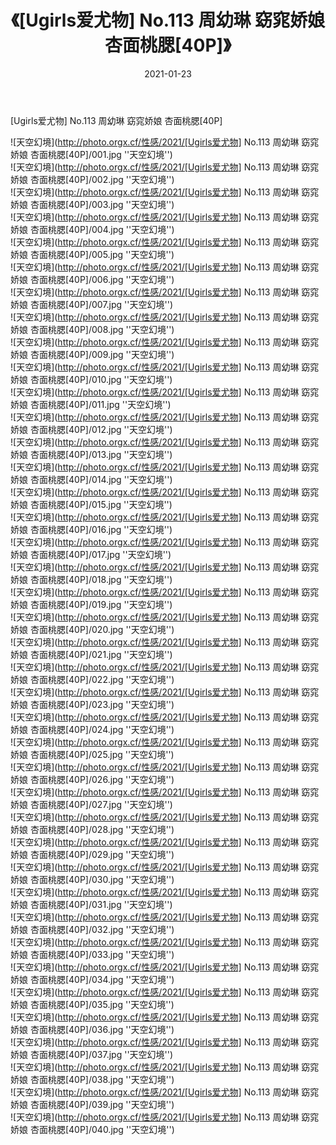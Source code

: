 ﻿---
layout: post
title:  《[Ugirls爱尤物] No.113 周幼琳 窈窕娇娘 杏面桃腮[40P]》
date:   2021-01-23
img: http://photo.orgx.cf/性感/2021/[Ugirls爱尤物] No.113 周幼琳 窈窕娇娘 杏面桃腮[40P]/000.jpg
categories: [美女, 性感, 泳衣]
---

[Ugirls爱尤物] No.113 周幼琳 窈窕娇娘 杏面桃腮[40P]



![天空幻境](http://photo.orgx.cf/性感/2021/[Ugirls爱尤物] No.113 周幼琳 窈窕娇娘 杏面桃腮[40P]/001.jpg ''天空幻境'') <br>
![天空幻境](http://photo.orgx.cf/性感/2021/[Ugirls爱尤物] No.113 周幼琳 窈窕娇娘 杏面桃腮[40P]/002.jpg ''天空幻境'') <br>
![天空幻境](http://photo.orgx.cf/性感/2021/[Ugirls爱尤物] No.113 周幼琳 窈窕娇娘 杏面桃腮[40P]/003.jpg ''天空幻境'') <br>
![天空幻境](http://photo.orgx.cf/性感/2021/[Ugirls爱尤物] No.113 周幼琳 窈窕娇娘 杏面桃腮[40P]/004.jpg ''天空幻境'') <br>
![天空幻境](http://photo.orgx.cf/性感/2021/[Ugirls爱尤物] No.113 周幼琳 窈窕娇娘 杏面桃腮[40P]/005.jpg ''天空幻境'') <br>
![天空幻境](http://photo.orgx.cf/性感/2021/[Ugirls爱尤物] No.113 周幼琳 窈窕娇娘 杏面桃腮[40P]/006.jpg ''天空幻境'') <br>
![天空幻境](http://photo.orgx.cf/性感/2021/[Ugirls爱尤物] No.113 周幼琳 窈窕娇娘 杏面桃腮[40P]/007.jpg ''天空幻境'') <br>
![天空幻境](http://photo.orgx.cf/性感/2021/[Ugirls爱尤物] No.113 周幼琳 窈窕娇娘 杏面桃腮[40P]/008.jpg ''天空幻境'') <br>
![天空幻境](http://photo.orgx.cf/性感/2021/[Ugirls爱尤物] No.113 周幼琳 窈窕娇娘 杏面桃腮[40P]/009.jpg ''天空幻境'') <br>
![天空幻境](http://photo.orgx.cf/性感/2021/[Ugirls爱尤物] No.113 周幼琳 窈窕娇娘 杏面桃腮[40P]/010.jpg ''天空幻境'') <br>
![天空幻境](http://photo.orgx.cf/性感/2021/[Ugirls爱尤物] No.113 周幼琳 窈窕娇娘 杏面桃腮[40P]/011.jpg ''天空幻境'') <br>
![天空幻境](http://photo.orgx.cf/性感/2021/[Ugirls爱尤物] No.113 周幼琳 窈窕娇娘 杏面桃腮[40P]/012.jpg ''天空幻境'') <br>
![天空幻境](http://photo.orgx.cf/性感/2021/[Ugirls爱尤物] No.113 周幼琳 窈窕娇娘 杏面桃腮[40P]/013.jpg ''天空幻境'') <br>
![天空幻境](http://photo.orgx.cf/性感/2021/[Ugirls爱尤物] No.113 周幼琳 窈窕娇娘 杏面桃腮[40P]/014.jpg ''天空幻境'') <br>
![天空幻境](http://photo.orgx.cf/性感/2021/[Ugirls爱尤物] No.113 周幼琳 窈窕娇娘 杏面桃腮[40P]/015.jpg ''天空幻境'') <br>
![天空幻境](http://photo.orgx.cf/性感/2021/[Ugirls爱尤物] No.113 周幼琳 窈窕娇娘 杏面桃腮[40P]/016.jpg ''天空幻境'') <br>
![天空幻境](http://photo.orgx.cf/性感/2021/[Ugirls爱尤物] No.113 周幼琳 窈窕娇娘 杏面桃腮[40P]/017.jpg ''天空幻境'') <br>
![天空幻境](http://photo.orgx.cf/性感/2021/[Ugirls爱尤物] No.113 周幼琳 窈窕娇娘 杏面桃腮[40P]/018.jpg ''天空幻境'') <br>
![天空幻境](http://photo.orgx.cf/性感/2021/[Ugirls爱尤物] No.113 周幼琳 窈窕娇娘 杏面桃腮[40P]/019.jpg ''天空幻境'') <br>
![天空幻境](http://photo.orgx.cf/性感/2021/[Ugirls爱尤物] No.113 周幼琳 窈窕娇娘 杏面桃腮[40P]/020.jpg ''天空幻境'') <br>
![天空幻境](http://photo.orgx.cf/性感/2021/[Ugirls爱尤物] No.113 周幼琳 窈窕娇娘 杏面桃腮[40P]/021.jpg ''天空幻境'') <br>
![天空幻境](http://photo.orgx.cf/性感/2021/[Ugirls爱尤物] No.113 周幼琳 窈窕娇娘 杏面桃腮[40P]/022.jpg ''天空幻境'') <br>
![天空幻境](http://photo.orgx.cf/性感/2021/[Ugirls爱尤物] No.113 周幼琳 窈窕娇娘 杏面桃腮[40P]/023.jpg ''天空幻境'') <br>
![天空幻境](http://photo.orgx.cf/性感/2021/[Ugirls爱尤物] No.113 周幼琳 窈窕娇娘 杏面桃腮[40P]/024.jpg ''天空幻境'') <br>
![天空幻境](http://photo.orgx.cf/性感/2021/[Ugirls爱尤物] No.113 周幼琳 窈窕娇娘 杏面桃腮[40P]/025.jpg ''天空幻境'') <br>
![天空幻境](http://photo.orgx.cf/性感/2021/[Ugirls爱尤物] No.113 周幼琳 窈窕娇娘 杏面桃腮[40P]/026.jpg ''天空幻境'') <br>
![天空幻境](http://photo.orgx.cf/性感/2021/[Ugirls爱尤物] No.113 周幼琳 窈窕娇娘 杏面桃腮[40P]/027.jpg ''天空幻境'') <br>
![天空幻境](http://photo.orgx.cf/性感/2021/[Ugirls爱尤物] No.113 周幼琳 窈窕娇娘 杏面桃腮[40P]/028.jpg ''天空幻境'') <br>
![天空幻境](http://photo.orgx.cf/性感/2021/[Ugirls爱尤物] No.113 周幼琳 窈窕娇娘 杏面桃腮[40P]/029.jpg ''天空幻境'') <br>
![天空幻境](http://photo.orgx.cf/性感/2021/[Ugirls爱尤物] No.113 周幼琳 窈窕娇娘 杏面桃腮[40P]/030.jpg ''天空幻境'') <br>
![天空幻境](http://photo.orgx.cf/性感/2021/[Ugirls爱尤物] No.113 周幼琳 窈窕娇娘 杏面桃腮[40P]/031.jpg ''天空幻境'') <br>
![天空幻境](http://photo.orgx.cf/性感/2021/[Ugirls爱尤物] No.113 周幼琳 窈窕娇娘 杏面桃腮[40P]/032.jpg ''天空幻境'') <br>
![天空幻境](http://photo.orgx.cf/性感/2021/[Ugirls爱尤物] No.113 周幼琳 窈窕娇娘 杏面桃腮[40P]/033.jpg ''天空幻境'') <br>
![天空幻境](http://photo.orgx.cf/性感/2021/[Ugirls爱尤物] No.113 周幼琳 窈窕娇娘 杏面桃腮[40P]/034.jpg ''天空幻境'') <br>
![天空幻境](http://photo.orgx.cf/性感/2021/[Ugirls爱尤物] No.113 周幼琳 窈窕娇娘 杏面桃腮[40P]/035.jpg ''天空幻境'') <br>
![天空幻境](http://photo.orgx.cf/性感/2021/[Ugirls爱尤物] No.113 周幼琳 窈窕娇娘 杏面桃腮[40P]/036.jpg ''天空幻境'') <br>
![天空幻境](http://photo.orgx.cf/性感/2021/[Ugirls爱尤物] No.113 周幼琳 窈窕娇娘 杏面桃腮[40P]/037.jpg ''天空幻境'') <br>
![天空幻境](http://photo.orgx.cf/性感/2021/[Ugirls爱尤物] No.113 周幼琳 窈窕娇娘 杏面桃腮[40P]/038.jpg ''天空幻境'') <br>
![天空幻境](http://photo.orgx.cf/性感/2021/[Ugirls爱尤物] No.113 周幼琳 窈窕娇娘 杏面桃腮[40P]/039.jpg ''天空幻境'') <br>
![天空幻境](http://photo.orgx.cf/性感/2021/[Ugirls爱尤物] No.113 周幼琳 窈窕娇娘 杏面桃腮[40P]/040.jpg ''天空幻境'') <br>